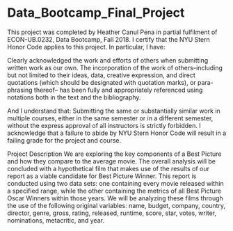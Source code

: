 # Data_Bootcamp_Final_Project


This project was completed by Heather Canul Pena in partial fulfilment of ECON-UB.0232, Data Bootcamp, Fall 2018. I certify that the NYU Stern Honor Code applies to this project. In particular, I have:


Clearly acknowledged the work and efforts of others when submitting written work as our own. The incorporation of the work of others–including but not limited to their ideas, data, creative expression, and direct quotations (which should be designated with quotation marks), or para- phrasing thereof– has been fully and appropriately referenced using notations both in the text and the bibliography.


And I understand that:
Submitting the same or substantially similar work in multiple courses, either in the same semester or in a different semester, without the express approval of all instructors is strictly forbidden.
I acknowledge that a failure to abide by NYU Stern Honor Code will result in a failing grade for the project and course.


Project Description
We are exploring the key components of a Best Picture and how they compare to the average movie. The overall analysis will be concluded with a hypothetical film that makes use of the results of our report as a viable candidate for Best Picture Winner. This report is conducted using two data sets: one containing every movie released within a specified range, while the other containing the metrics of all Best Picture Oscar Winners within those years. We will be analyzing these films through the use of the following original variables: name, budget, company, country, director, genre, gross, rating, released, runtime, score, star, votes, writer, nominations, metacritic, and year. 
